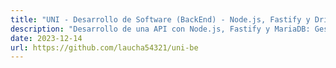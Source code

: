 ```yaml
---
title: "UNI - Desarrollo de Software (BackEnd) - Node.js, Fastify y DrizzleORM"
description: "Desarrollo de una API con Node.js, Fastify y MariaDB: Gestión de Notas para Alumnos y Profesores"
date: 2023-12-14
url: https://github.com/laucha54321/uni-be
---
```

